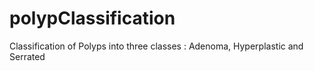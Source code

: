 # polypClassification
Classification of Polyps into three classes : Adenoma, Hyperplastic and Serrated
